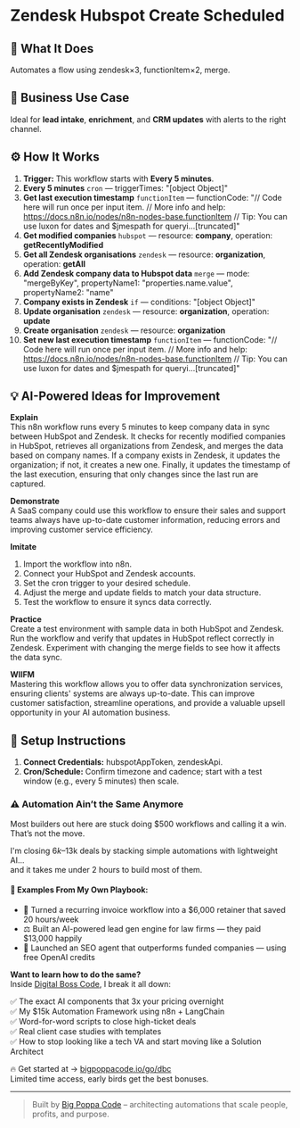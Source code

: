 # Zendesk Hubspot Create Scheduled
## 🚀 What It Does
Automates a flow using zendesk×3, functionItem×2, merge.

## 💼 Business Use Case
Ideal for **lead intake**, **enrichment**, and **CRM updates** with alerts to the right channel.

## ⚙️ How It Works
1. **Trigger:** This workflow starts with **Every 5 minutes**.
2. **Every 5 minutes** `cron` — triggerTimes: "[object Object]"
3. **Get last execution timestamp** `functionItem` — functionCode: "// Code here will run once per input item.
// More info and help: https://docs.n8n.io/nodes/n8n-nodes-base.functionItem
// Tip: You can use luxon for dates and $jmespath for queryi…[truncated]"
4. **Get modified companies** `hubspot` — resource: **company**, operation: **getRecentlyModified**
5. **Get all Zendesk organisations** `zendesk` — resource: **organization**, operation: **getAll**
6. **Add Zendesk company data to Hubspot data** `merge` — mode: "mergeByKey", propertyName1: "properties.name.value", propertyName2: "name"
7. **Company exists in Zendesk** `if` — conditions: "[object Object]"
8. **Update organisation** `zendesk` — resource: **organization**, operation: **update**
9. **Create organisation** `zendesk` — resource: **organization**
10. **Set new last execution timestamp** `functionItem` — functionCode: "// Code here will run once per input item.
// More info and help: https://docs.n8n.io/nodes/n8n-nodes-base.functionItem
// Tip: You can use luxon for dates and $jmespath for queryi…[truncated]"

## 💡 AI-Powered Ideas for Improvement
**Explain**  
This n8n workflow runs every 5 minutes to keep company data in sync between HubSpot and Zendesk. It checks for recently modified companies in HubSpot, retrieves all organizations from Zendesk, and merges the data based on company names. If a company exists in Zendesk, it updates the organization; if not, it creates a new one. Finally, it updates the timestamp of the last execution, ensuring that only changes since the last run are captured.

**Demonstrate**  
A SaaS company could use this workflow to ensure their sales and support teams always have up-to-date customer information, reducing errors and improving customer service efficiency.

**Imitate**  
1. Import the workflow into n8n.
2. Connect your HubSpot and Zendesk accounts.
3. Set the cron trigger to your desired schedule.
4. Adjust the merge and update fields to match your data structure.
5. Test the workflow to ensure it syncs data correctly.

**Practice**  
Create a test environment with sample data in both HubSpot and Zendesk. Run the workflow and verify that updates in HubSpot reflect correctly in Zendesk. Experiment with changing the merge fields to see how it affects the data sync.

**WIIFM**  
Mastering this workflow allows you to offer data synchronization services, ensuring clients' systems are always up-to-date. This can improve customer satisfaction, streamline operations, and provide a valuable upsell opportunity in your AI automation business.

## 🔧 Setup Instructions
1. **Connect Credentials:** hubspotAppToken, zendeskApi.
2. **Cron/Schedule:** Confirm timezone and cadence; start with a test window (e.g., every 5 minutes) then scale.

### ⚠️ Automation Ain’t the Same Anymore

Most builders out here are stuck doing $500 workflows and calling it a win.  
That’s not the move.  

I'm closing $6k–$13k deals by stacking simple automations with lightweight AI...  
and it takes me under 2 hours to build most of them.

#### 🧠 Examples From My Own Playbook:
- 🔁 Turned a recurring invoice workflow into a $6,000 retainer that saved 20 hours/week  
- ⚖️ Built an AI-powered lead gen engine for law firms — they paid $13,000 happily  
- 🚀 Launched an SEO agent that outperforms funded companies — using free OpenAI credits  

**Want to learn how to do the same?**  
Inside [Digital Boss Code](https://bigpoppacode.io/go/dbc), I break it all down:

✅ The exact AI components that 3x your pricing overnight  
✅ My $15k Automation Framework using n8n + LangChain  
✅ Word-for-word scripts to close high-ticket deals  
✅ Real client case studies with templates  
✅ How to stop looking like a tech VA and start moving like a Solution Architect  

🔥 Get started at → [bigpoppacode.io/go/dbc](https://bigpoppacode.io/go/dbc)  
Limited time access, early birds get the best bonuses.

---
> Built by [Big Poppa Code](https://bigpoppacode.io) – architecting automations that scale people, profits, and purpose.
